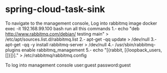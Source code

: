 # spring-cloud-task-sink
To navigate to the management console, Log into rabbitmq image docker exec -it 192.168.99.100 bash
run all this commands
1.- echo "deb http://www.rabbitmq.com/debian/ testing main" > /etc/apt/sources.list.d/rabbitmq.list
2.- apt-get -qq update > /dev/null
3.- apt-get -qq -y install rabbitmq-server > /dev/null
4.- /usr/sbin/rabbitmq-plugins enable rabbitmq_management
5.- echo "[{rabbit, [{loopback_users, []}]}]." > /etc/rabbitmq/rabbitmq.config

To log into management console
user:guest
password:guest